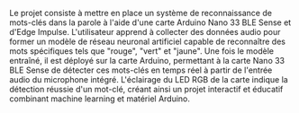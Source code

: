 Le projet consiste à mettre en place un système de reconnaissance de mots-clés dans la parole à l'aide d'une carte Arduino Nano 33 BLE Sense et d'Edge Impulse. L'utilisateur apprend à collecter des données audio pour former un modèle de réseau neuronal artificiel capable de reconnaître des mots spécifiques tels que "rouge", "vert" et "jaune". Une fois le modèle entraîné, il est déployé sur la carte Arduino, permettant à la carte Nano 33 BLE Sense de détecter ces mots-clés en temps réel à partir de l'entrée audio du microphone intégré. L'éclairage du LED RGB de la carte indique la détection réussie d'un mot-clé, créant ainsi un projet interactif et éducatif combinant machine learning et matériel Arduino.
